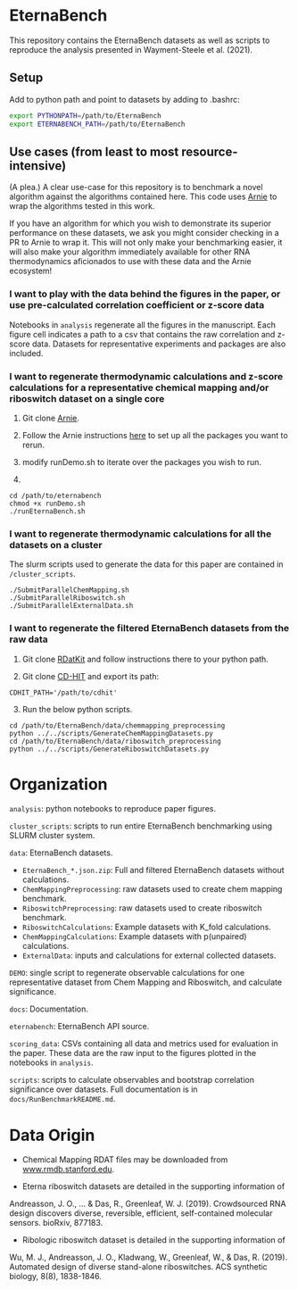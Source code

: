 # EternaBench

This repository contains the EternaBench datasets as well as scripts to reproduce the analysis presented in Wayment-Steele et al. (2021).


## Setup

Add to python path and point to datasets by adding to .bashrc:
```bash
export PYTHONPATH=/path/to/EternaBench
export ETERNABENCH_PATH=/path/to/EternaBench
```

## Use cases (from least to most resource-intensive)

(A plea.) A clear use-case for this repository is to benchmark a novel algorithm against the algorithms contained here. This code uses [Arnie](https://github.com/DasLab/arnie/) to wrap the algorithms tested in this work.

If you have an algorithm for which you wish to demonstrate its superior performance on these datasets, we ask you might consider checking in a PR to Arnie to wrap it. This will not only make your benchmarking easier, it will also make your algorithm immediately available for other RNA thermodynamics aficionados to use with these data and the Arnie ecosystem!

### I want to play with the data behind the figures in the paper, or use pre-calculated correlation coefficient or z-score data

Notebooks in `analysis` regenerate all the figures in the manuscript. Each figure cell indicates a path to a csv that contains the raw correlation and z-score data. Datasets for representative experiments and packages are also included.

### I want to regenerate thermodynamic calculations and z-score calculations for a representative chemical mapping and/or riboswitch dataset on a single core

1. Git clone [Arnie](https://github.com/DasLab/arnie/).

2. Follow the Arnie instructions [here](https://github.com/DasLab/arnie/blob/master/docs/setup_doc.md) to set up all the packages you want to rerun.

3. modify runDemo.sh to iterate over the packages you wish to run.

4.

```
cd /path/to/eternabench
chmod +x runDemo.sh
./runEternaBench.sh
```

### I want to regenerate thermodynamic calculations for all the datasets on a cluster

The slurm scripts used to generate the data for this paper are contained in `/cluster_scripts`.

```
./SubmitParallelChemMapping.sh
./SubmitParallelRiboswitch.sh
./SubmitParallelExternalData.sh
```

### I want to regenerate the filtered EternaBench datasets from the raw data

1. Git clone [RDatKit](https://github.com/ribokit/RDATKit.git) and follow instructions there to your python path.

2. Git clone [CD-HIT](https://github.com/weizhongli/cdhit) and export its path:

```
CDHIT_PATH='/path/to/cdhit'
```

3. Run the below python scripts.
```
cd /path/to/EternaBench/data/chemmapping_preprocessing
python ../../scripts/GenerateChemMappingDatasets.py
cd /path/to/EternaBench/data/riboswitch_preprocessing
python ../../scripts/GenerateRiboswitchDatasets.py
```

# Organization 

`analysis`: python notebooks to reproduce paper figures.

`cluster_scripts`: scripts to run entire EternaBench benchmarking using SLURM cluster system.

`data`: EternaBench datasets.

- 	`EternaBench_*.json.zip`: Full and filtered EternaBench datasets without calculations.
-	`ChemMappingPreprocessing`: raw datasets used to create chem mapping benchmark.
-	`RiboswitchPreprocessing`: raw datasets used to create riboswitch benchmark.
-	`RiboswitchCalculations`: Example datasets with K_fold calculations.
-	`ChemMappingCalculations`: Example datasets with p(unpaired) calculations.
-	`ExternalData`: inputs and calculations for external collected datasets.

`DEMO`: single script to regenerate observable calculations for one representative dataset from Chem Mapping and Riboswitch, and calculate significance.

`docs`: Documentation.

`eternabench`: EternaBench API source.

`scoring_data`: CSVs containing all data and metrics used for evaluation in the paper. These data are the raw input to the figures plotted in the notebooks in `analysis`.

`scripts`: scripts to calculate observables and bootstrap correlation significance over datasets. Full documentation is in `docs/RunBenchmarkREADME.md`.




# Data Origin

- Chemical Mapping RDAT files may be downloaded from www.rmdb.stanford.edu.

- Eterna riboswitch datasets are detailed in the supporting information of 

Andreasson, J. O., ... & Das, R., Greenleaf, W. J. (2019). Crowdsourced RNA design discovers diverse, reversible, efficient, self-contained molecular sensors. bioRxiv, 877183.

- Ribologic riboswitch dataset is detailed in the supporting information of

Wu, M. J., Andreasson, J. O., Kladwang, W., Greenleaf, W., & Das, R. (2019). Automated design of diverse stand-alone riboswitches. ACS synthetic biology, 8(8), 1838-1846.

